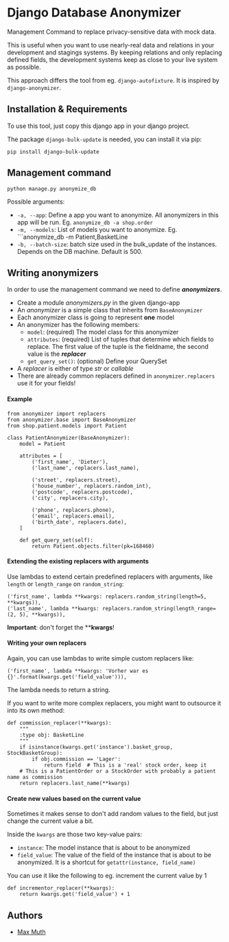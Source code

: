 # Django Database Anonymizer

Management Command to replace privacy-sensitive data with mock data.

This is useful when you want to use nearly-real data and relations in your development and stagings systems. By keeping relations and only replacing defined fields, the development systems keep as close to your live system as possible. 

This approach differs the tool from eg. `django-autofixture`. It is inspired by `django-anonymizer`. 

## Installation & Requirements
To use this tool, just copy this django app in your django project.

The package  ```django-bulk-update``` is needed, you can install it via pip:
```
pip install django-bulk-update
```

## Management command
```
python manage.py anonymize_db
```
Possible arguments:

* ```-a, --app```: Define a app you want to anonymize. All anonymizers in this app will be run. Eg. ```anonymize_db -a shop.order```
* ```-m, --models```: List of models you want to anonymize. Eg. ```anonymize_db -m Patient,BasketLine
* ```-b, --batch-size```: batch size used in the bulk_update of the instances. Depends on the DB machine. Default is 500.


## Writing anonymizers
In order to use the management command we need to define _**anonymizers**_.

* Create a module _anonymizers.py_ in the given django-app
* An _anonymizer_ is a simple class that inherits from ```BaseAnonymizer```
* Each anonymizer class is going to represent **one** model
* An anonymizer has the following members:
    * ```model```: (required) The model class for this anonymizer
    * ```attributes```: (required) List of tuples that determine which fields to replace. The first value of the tuple is the fieldname, the second value is the _**replacer**_
    * ```get_query_set()```: (optional) Define your QuerySet
* A _replacer_ is either of type _str_ or _callable_
* There are already common replacers defined in ```anonymizer.replacers``` use it for your fields!

#### Example
```
from anonymizer import replacers
from anonymizer.base import BaseAnonymizer
from shop.patient.models import Patient

class PatientAnonymizer(BaseAnonymizer):
    model = Patient

    attributes = [
        ('first_name', 'Dieter'),
        ('last_name', replacers.last_name),

        ('street', replacers.street),
        ('house_number', replacers.random_int),
        ('postcode', replacers.postcode),
        ('city', replacers.city),

        ('phone', replacers.phone),
        ('email', replacers.email),
        ('birth_date', replacers.date),
    ]

    def get_query_set(self):
        return Patient.objects.filter(pk=168460)
```

#### Extending the existing replacers with arguments
Use lambdas to extend certain predefined replacers with arguments, like `length` or `length_range` on `random_string`:
```
('first_name', lambda **kwargs: replacers.random_string(length=5, **kwargs)),
('last_name', lambda **kwargs: replacers.random_string(length_range=(2, 5), **kwargs)),
```
**Important**: don't forget the ****kwargs**!

#### Writing your own replacers
Again, you can use lambdas to write simple custom replacers like:
```
('first_name', lambda **kwargs: 'Vorher war es {}'.format(kwargs.get('field_value'))),
```
The lambda needs to return a string.

If you want to write more complex replacers, you might want to outsource it into its own method:
```
def commission_replacer(**kwargs):
    """
    :type obj: BasketLine
    """
    if isinstance(kwargs.get('instance').basket_group, StockBasketGroup):
        if obj.commission == 'Lager':
            return field  # This is a 'real' stock order, keep it
    # This is a PatientOrder or a StockOrder with probably a patient name as commission
    return replacers.last_name(**kwargs)
```

#### Create new values based on the current value
Sometimes it makes sense to don't add random values to the field, but just change the current value a bit.

Inside the `kwargs` are those two key-value pairs:

* `instance`: The model instance that is about to be anonymized
* `field_value`: The value of the field of the instance that is about to be anonymized. It is a shortcut for `getattr(instance, field_name)`

You can use it like the following to eg. increment the current value by 1
```
def incrementor_replacer(**kwargs):
    return kwargs.get('field_value') + 1
```

## Authors
* [Max Muth](https://github.com/mammuth)
